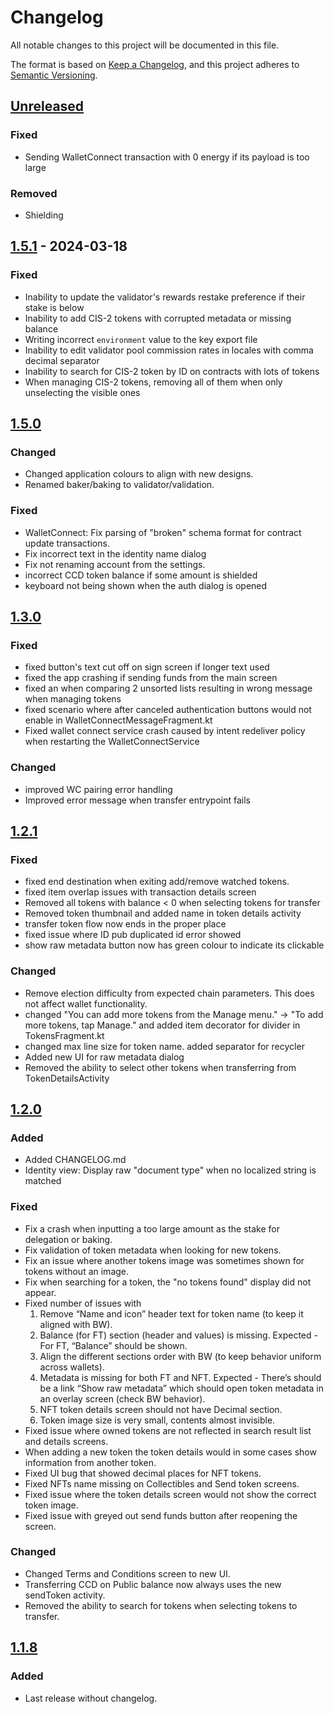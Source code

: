 # Changelog

All notable changes to this project will be documented in this file.

The format is based on [Keep a Changelog](https://keepachangelog.com/en/1.0.0/),
and this project adheres to [Semantic Versioning](https://semver.org/spec/v2.0.0.html).

## [Unreleased]

### Fixed
- Sending WalletConnect transaction with 0 energy if its payload is too large

### Removed
- Shielding

## [1.5.1] - 2024-03-18

### Fixed
- Inability to update the validator's rewards restake preference if their stake is below
- Inability to add CIS-2 tokens with corrupted metadata or missing balance
- Writing incorrect `environment` value to the key export file
- Inability to edit validator pool commission rates in locales with comma decimal separator
- Inability to search for CIS-2 token by ID on contracts with lots of tokens
- When managing CIS-2 tokens, removing all of them when only unselecting the visible ones 

## [1.5.0]

### Changed

- Changed application colours to align with new designs.
- Renamed baker/baking to validator/validation.

### Fixed

- WalletConnect: Fix parsing of "broken" schema format for contract update transactions.
- Fix incorrect text in the identity name dialog
- Fix not renaming account from the settings.
- incorrect CCD token balance if some amount is shielded
- keyboard not being shown when the auth dialog is opened

## [1.3.0]

### Fixed

- fixed button's text cut off on sign screen if longer text used
- fixed the app crashing if sending funds from the main screen
- fixed an when comparing 2 unsorted lists resulting in wrong message when managing tokens
- fixed scenario where after canceled authentication buttons would not enable in
  WalletConnectMessageFragment.kt
- Fixed wallet connect service crash caused by intent redeliver policy when restarting the
  WalletConnectService

### Changed

- improved WC pairing error handling
- Improved error message when transfer entrypoint fails

## [1.2.1]

### Fixed

- fixed end destination when exiting add/remove watched tokens.
- fixed item overlap issues with transaction details screen
- Removed all tokens with balance < 0 when selecting tokens for transfer
- Removed token thumbnail and added name in token details activity
- transfer token flow now ends in the proper place
- fixed issue where ID pub duplicated id error showed
- show raw metadata button now has green colour to indicate its clickable

### Changed

- Remove election difficulty from expected chain parameters. This does not
  affect wallet functionality.
- changed "You can add more tokens from the Manage menu." -> "To add more tokens, tap Manage." and
  added item decorator for divider in TokensFragment.kt
- changed max line size for token name. added separator for recycler
- Added new UI for raw metadata dialog
- Removed the ability to select other tokens when transferring from TokenDetailsActivity

## [1.2.0]

### Added

- Added CHANGELOG.md
- Identity view: Display raw "document type" when no localized string is matched

### Fixed

- Fix a crash when inputting a too large amount as the stake for delegation or baking.
- Fix validation of token metadata when looking for new tokens.
- Fix an issue where another tokens image was sometimes shown for tokens without an image.
- Fix when searching for a token, the "no tokens found" display did not appear.
- Fixed number of issues with
    1. Remove “Name and icon” header text for token name (to keep it aligned with BW).
    2. Balance (for FT) section (header and values) is missing. Expected - For FT, “Balance” should
       be shown.
    3. Align the different sections order with BW (to keep behavior uniform across wallets).
    4. Metadata is missing for both FT and NFT. Expected - There’s should be a link “Show raw
       metadata” which should open token metadata in an overlay screen (check BW behavior).
    5. NFT token details screen should not have Decimal section.
    6. Token image size is very small, contents almost invisible.
- Fixed issue where owned tokens are not reflected in search result list and details screens.
- When adding a new token the token details would in some cases show information from another token.
- Fixed UI bug that showed decimal places for NFT tokens.
- Fixed NFTs name missing on Collectibles and Send token screens.
- Fixed issue where the token details screen would not show the correct token image.
- Fixed issue with greyed out send funds button after reopening the screen.

### Changed

- Changed Terms and Conditions screen to new UI.
- Transferring CCD on Public balance now always uses the new sendToken activity.
- Removed the ability to search for tokens when selecting tokens to transfer.

## [1.1.8]

### Added

- Last release without changelog.

[Unreleased]: https://github.com/Concordium/concordium-reference-wallet-android/compare/1.5.1...HEAD
[1.5.1]: https://github.com/Concordium/concordium-reference-wallet-android/compare/1.5.0...1.5.1
[1.5.0]: https://github.com/Concordium/concordium-reference-wallet-android/compare/1.3.0...1.5.0
[1.3.0]: https://github.com/Concordium/concordium-reference-wallet-android/compare/1.2.1...1.3.0
[1.2.1]: https://github.com/Concordium/concordium-reference-wallet-android/compare/1.2.0...1.2.1
[1.2.0]: https://github.com/Concordium/concordium-reference-wallet-android/compare/1.1.8...1.2.0
[1.1.8]: https://github.com/Concordium/concordium-reference-wallet-android/tree/1.1.8
